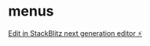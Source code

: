 # menus

[Edit in StackBlitz next generation editor ⚡️](https://stackblitz.com/~/github.com/Edumachdo/menus)
